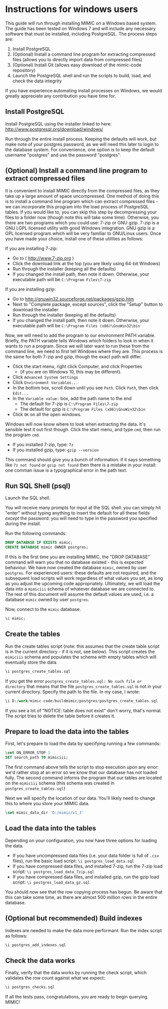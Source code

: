 # Instructions for windows users

This guide will run through installing MIMIC on a Windows based system. The guide has been tested on Windows 7 and will include any necessary software that must be installed, including PostgreSQL. The process steps are:

1. Install PostgreSQL
2. (Optional) Install a command line program for extracting compressed files (allows you to directly import data from compressed files)
3. (Optional) Install Git (allows easy download of the mimic-code repository)
4. Launch the PostgreSQL shell and run the scripts to build, load, and check the data integrity

If you have experience automating install processes on Windows, we would greatly appreciate any contribution you have time for.

## Install PostgreSQL

Install PostgreSQL using the installer linked to here:
http://www.postgresql.org/download/windows/

Run through the entire install process. Keeping the defaults will work, but make note of your postgres password, as we will need this later to login to the database system. For convenience, one option is to keep the default username "postgres" and use the password "postgres".

## (Optional) Install a command line program to extract compressed files

It is convenient to install MIMIC directly from the compressed files, as they take up a large amount of space uncompressed. One method of doing this is to install a command line program which can extract compressed files - we can incorporate this program into the load process of PostgreSQL tables. If you would like to, you can skip this step by decompressing your files to a folder now (though note this will take some time).
Otherwise, you there are two programs which you could use: 7-zip or GNU gzip. 7-zip is a GNU LGPL licensed utility with good Windows integration. GNU gzip is a GPL licensed program which will be very familiar to GNU/Linux users. Once you have made your choice, install one of these utilities as follows:

If you are installing 7-zip:

* Go to ( http://www.7-zip.org )
* Click the download link at the top (you are likely using 64-bit Windows)
* Run through the installer (keeping all the defaults)
* If you changed the install path, then note it down. Otherwise, your executable path will be `C:\Program Files\7-zip`

If you are installing gzip:

* Go to http://gnuwin32.sourceforge.net/packages/gzip.htm
* Next to "Complete package, except sources", click the "Setup" button to download the installer
* Run through the installer (keeping all the defaults)
* If you changed the install path, then note it down. Otherwise, your executable path will be `C:\Program Files (x86)\GnuWin32\bin`

Now, we will need to add the program to our environment PATH variable. Briefly, the PATH variable tells Windows which folders to look in when it wants to run a program. Since we will later want to run these from the command line, we need to first tell Windows where they are. This process is the same for both 7-zip and gzip, though the exact path will differ.

* Click the start menu, right click Computer, and click Properties
    * (if you are on Windows 10, this may be different).
* Click `Advanced System Settings`
* Click `Environment Variables...`
* In the bottom box, scroll down until you see `Path`. Click `Path`, then click `Edit...`
* In the `Variable value:` box, add the path name to the end
    * The default for 7-zip is `C:\Program Files\7-zip`
    * The default for gzip is `C:\Program Files (x86)\GnuWin32\bin`
* Click `OK` on all the open windows.

Windows will now know where to look when extracting the data. It's sensible test it out first though. Click the start menu, and type `cmd`, then run the program `cmd`.

* If you installed 7-zip, type: `7z`
* If you installed gzip, type: `gzip --version`

This command should give you a bunch of information: if it says something like `7z not found` or `gzip not found` then there is a mistake in your install: one comman issue is a typographical error in the path text.



## Run SQL Shell (psql)

Launch the SQL shell.


You will receive many prompts for input at the SQL shell: you can simply hit "enter" without typing anything to insert the default for all these fields *except* the password: you will need to type in the password you specified during the install.

Run the following commands:

```sql
DROP DATABASE IF EXISTS mimic;
CREATE DATABASE mimic OWNER postgres;
```

If this is the first time you are installing MIMIC, the "DROP DATABASE" command will warn you that no database existed - this is expected behaviour.
We have now created the database `mimic`, owned by user `postgres`. For experienced users: these defaults are not required, and the subsequent load scripts will work regardless of what values you set, as long as you adjust the upcoming code appropriately. Ultimately, we will load the data into a `mimiciii` schema of whatever database we are connected to. The rest of this document will assume the default values are used, i.e. a database `mimic` owned by user `postgres`.

Now, connect to the `mimic` database.

```sql
\c mimic;
```

## Create the tables

Run the create tables script (note: this assumes that the create table script is in the current directory - if it is not, see below). This script creates the `mimiciii` schema and populates the schema with empty tables which will eventually store the data.

```sql
\i postgres_create_tables.sql
```

If you get the error `postgres_create_tables.sql: No such file or directory` that means that the file `postgres_create_tables.sql` is not in your current directory. Specify the path to the file. In my case, I wrote:

```sql
\i D:/work/mimic-code/buildmimic/postgres/postgres_create_tables.sql
```

If you see a lot of "NOTICE: table does not exist" don't worry, that's normal. The script tries to delete the table before it creates it.

## Prepare to load the data into the tables

First, let's prepare to load the data by specifying running a few commands:

```sql
\set ON_ERROR_STOP 1
SET search_path TO mimiciii;
```

The first command above tells the script to stop execution upon any error: we'd rather stop at an error so we know that our database has not loaded fully. The second command informs the program that our tables are located on the `mimiciii` schema (this schema was created in `postgres_create_tables.sql`)

Next we will specify the location of our data. You'll likely need to change this to where you store your MIMIC data.

```sql
\set mimic_data_dir 'D:/mimic/v1_3'
```

## Load the data into the tables

Depending on your configuration, you now have three options for loading the data.

* If you have uncompressed data files (i.e. your data folder is full of `.csv` files), run the basic load script: `\i postgres_load_data.sql`
* If you have compressed data files, and installed 7-zip, run the 7-zip load script: `\i postgres_load_data_7zip.sql`
* If you have compressed data files, and installed gzip, run the gzip load script: `\i postgres_load_data_gz.sql`

You should now see that the row copying process has begun. Be aware that this can take some time, as there are almost 500 million rows in the entire database.

## (Optional but recommended) Build indexes

Indexes are needed to make the data more performant. Run the index script as follows:

```sql
\i postgres_add_indexes.sql
```

## Check the data works

Finally, verify that the data works by running the check script, which validates the row count against what we expect:

```sql
\i postgres_checks.sql
```

If all the tests pass, congratulations, you are ready to begin querying MIMIC!
